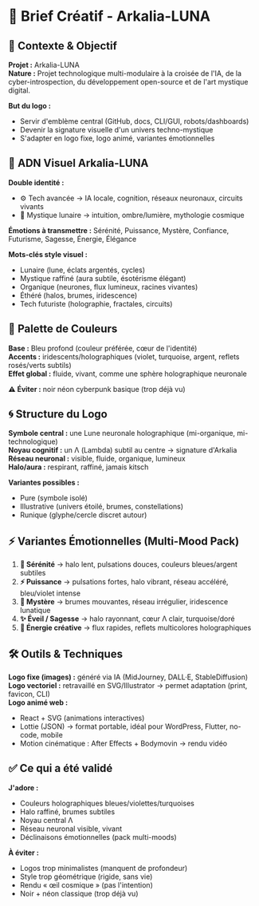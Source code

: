 # 🎨 Brief Créatif - Arkalia-LUNA

## 🎯 Contexte & Objectif

**Projet :** Arkalia-LUNA  
**Nature :** Projet technologique multi-modulaire à la croisée de l'IA, de la cyber-introspection, du développement open-source et de l'art mystique digital.

**But du logo :**
- Servir d'emblème central (GitHub, docs, CLI/GUI, robots/dashboards)
- Devenir la signature visuelle d'un univers techno-mystique
- S'adapter en logo fixe, logo animé, variantes émotionnelles

## 🌌 ADN Visuel Arkalia-LUNA

**Double identité :**
- ⚙️ Tech avancée → IA locale, cognition, réseaux neuronaux, circuits vivants
- 🌙 Mystique lunaire → intuition, ombre/lumière, mythologie cosmique

**Émotions à transmettre :** Sérénité, Puissance, Mystère, Confiance, Futurisme, Sagesse, Énergie, Élégance

**Mots-clés style visuel :**
- Lunaire (lune, éclats argentés, cycles)
- Mystique raffiné (aura subtile, ésotérisme élégant)
- Organique (neurones, flux lumineux, racines vivantes)
- Éthéré (halos, brumes, iridescence)
- Tech futuriste (holographie, fractales, circuits)

## 🎨 Palette de Couleurs

**Base :** Bleu profond (couleur préférée, cœur de l'identité)  
**Accents :** iridescents/holographiques (violet, turquoise, argent, reflets rosés/verts subtils)  
**Effet global :** fluide, vivant, comme une sphère holographique neuronale

**⚠️ Éviter :** noir néon cyberpunk basique (trop déjà vu)

## 🌀 Structure du Logo

**Symbole central :** une Lune neuronale holographique (mi-organique, mi-technologique)  
**Noyau cognitif :** un Λ (Lambda) subtil au centre → signature d'Arkalia  
**Réseau neuronal :** visible, fluide, organique, lumineux  
**Halo/aura :** respirant, raffiné, jamais kitsch

**Variantes possibles :**
- Pure (symbole isolé)
- Illustrative (univers étoilé, brumes, constellations)
- Runique (glyphe/cercle discret autour)

## ⚡ Variantes Émotionnelles (Multi-Mood Pack)

1. **🌙 Sérénité** → halo lent, pulsations douces, couleurs bleues/argent subtiles
2. **⚡ Puissance** → pulsations fortes, halo vibrant, réseau accéléré, bleu/violet intense
3. **🔮 Mystère** → brumes mouvantes, réseau irrégulier, iridescence lunatique
4. **✨ Éveil / Sagesse** → halo rayonnant, cœur Λ clair, turquoise/doré
5. **🎇 Énergie créative** → flux rapides, reflets multicolores holographiques

## 🛠️ Outils & Techniques

**Logo fixe (images) :** généré via IA (MidJourney, DALL·E, StableDiffusion)  
**Logo vectoriel :** retravaillé en SVG/Illustrator → permet adaptation (print, favicon, CLI)  
**Logo animé web :**
- React + SVG (animations interactives)
- Lottie (JSON) → format portable, idéal pour WordPress, Flutter, no-code, mobile
- Motion cinématique : After Effects + Bodymovin → rendu vidéo

## ✅ Ce qui a été validé

**J'adore :**
- Couleurs holographiques bleues/violettes/turquoises
- Halo raffiné, brumes subtiles
- Noyau central Λ
- Réseau neuronal visible, vivant
- Déclinaisons émotionnelles (pack multi-moods)

**À éviter :**
- Logos trop minimalistes (manquent de profondeur)
- Style trop géométrique (rigide, sans vie)
- Rendu « œil cosmique » (pas l'intention)
- Noir + néon classique (trop déjà vu)

